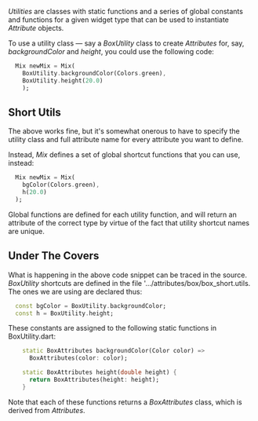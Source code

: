_Utilities_ are classes with static functions and a series of global constants and functions for a given widget type that can be used to instantiate _Attribute_ objects.

To use a utility class &mdash; say a _BoxUtility_ class to create _Attributes_ for, say, _backgroundColor_ and _height_, you could use the following code:

```dart
  Mix newMix = Mix(
    BoxUtility.backgroundColor(Colors.green),
    BoxUtility.height(20.0)
    );
```

## Short Utils
The above works fine, but it's somewhat onerous to have to specify the utility class and full attribute name for every attribute you want to define.

Instead, _Mix_ defines a set of global shortcut functions that you can use, instead:

```dart
  Mix newMix = Mix(
    bgColor(Colors.green),
    h(20.0)
  );
```

Global functions are defined for each utility function, and will return an attribute of the correct type by virtue of the fact that utility shortcut names are unique.

## Under The Covers

What is happening in the above code snippet can be traced in the source.  _BoxUtility_ shortcuts are defined in the file '.../attributes/box/box_short.utils.  The ones we are using are declared thus:

```dart
  const bgColor = BoxUtility.backgroundColor;
  const h = BoxUtility.height;
```

These constants are assigned to the following static functions in BoxUtility.dart:

```dart
    static BoxAttributes backgroundColor(Color color) =>
      BoxAttributes(color: color);

    static BoxAttributes height(double height) {
      return BoxAttributes(height: height);
    }
```

Note that each of these functions returns a _BoxAttributes_ class, which is derived from _Attributes_.

